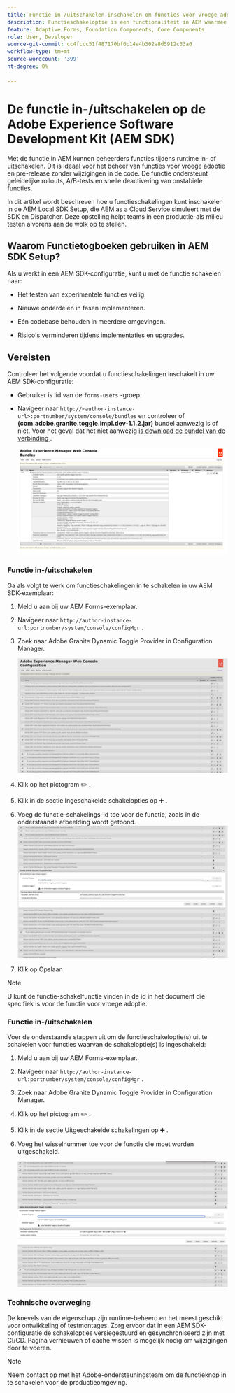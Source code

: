 ```yaml
---
title: Functie in-/uitschakelen inschakelen om functies voor vroege adoptie en pre-release te integreren
description: Functieschakeloptie is een functionaliteit in AEM waarmee beheerders nieuwe functies kunnen inschakelen in een runtimeomgeving.
feature: Adaptive Forms, Foundation Components, Core Components
role: User, Developer
source-git-commit: cc4fccc51f487170bf6c14e4b302a8d5912c33a0
workflow-type: tm+mt
source-wordcount: '399'
ht-degree: 0%

---
```


# De functie in-/uitschakelen op de Adobe Experience Software Development Kit (AEM SDK)

Met de functie in AEM kunnen beheerders functies tijdens runtime in- of uitschakelen. Dit is ideaal voor het beheer van functies voor vroege adoptie en pre-release zonder wijzigingen in de code. De functie ondersteunt geleidelijke rollouts, A/B-tests en snelle deactivering van onstabiele functies.

In dit artikel wordt beschreven hoe u functieschakelingen kunt inschakelen in de AEM Local SDK Setup, die AEM as a Cloud Service simuleert met de SDK en Dispatcher. Deze opstelling helpt teams in een productie-als milieu testen alvorens aan de wolk op te stellen.

## Waarom Functietogboeken gebruiken in AEM SDK Setup?

Als u werkt in een AEM SDK-configuratie, kunt u met de functie schakelen naar:

* Het testen van experimentele functies veilig.

* Nieuwe onderdelen in fasen implementeren.

* Eén codebase behouden in meerdere omgevingen.

* Risico&#39;s verminderen tijdens implementaties en upgrades.

## Vereisten

Controleer het volgende voordat u functieschakelingen inschakelt in uw AEM SDK-configuratie:

* Gebruiker is lid van de `forms-users` -groep.

* Navigeer naar `http://<author-instance-url>:portnumber/system/console/bundles` en controleer of **(com.adobe.granite.toggle.impl.dev-1.1.2.jar)** bundel aanwezig is of niet. Voor het geval dat het niet aanwezig [ is download de bundel van de verbinding ](https://experience.adobe.com/#/downloads/content/software-distribution/en/aem.html?package=/content/software-distribution/en/details.html/content/dam/aem/public/adobe/packages/cq650/hotfix/com.adobe.granite.toggle.impl.dev-1.1.2%20.jar).

  ![ Toggle van de Eigenschap ](/help/forms/assets/aem-web-console-bundle.png)

### Functie in-/uitschakelen

Ga als volgt te werk om functieschakelingen in te schakelen in uw AEM SDK-exemplaar:

1. Meld u aan bij uw AEM Forms-exemplaar.

1. Navigeer naar `http://author-instance-url:portnumber/system/console/configMgr` .

1. Zoek naar Adobe Granite Dynamic Toggle Provider in Configuration Manager.

   ![ Toggle van de Eigenschap ](/help/forms/assets/aem-web-console-confi.png)

1. Klik op het pictogram ✏️ .
1. Klik in de sectie Ingeschakelde schakelopties op ➕ .
1. Voeg de functie-schakelings-id toe voor de functie, zoals in de onderstaande afbeelding wordt getoond.
   ![ Toggle van de Eigenschap ](/help/forms/assets/feature-toggle.png)

1. Klik op Opslaan

>[!NOTE]
>
> U kunt de functie-schakelfunctie vinden in de id in het document die specifiek is voor de functie voor vroege adoptie.


### Functie in-/uitschakelen

Voer de onderstaande stappen uit om de functieschakeloptie(s) uit te schakelen voor functies waarvan de schakeloptie(s) is ingeschakeld:

1. Meld u aan bij uw AEM Forms-exemplaar.
1. Navigeer naar `http://author-instance-url:portnumber/system/console/configMgr` .
1. Zoek naar Adobe Granite Dynamic Toggle Provider in Configuration Manager.
1. Klik op het pictogram ✏️ .
1. Klik in de sectie Uitgeschakelde schakelingen op ➕ .
1. Voeg het wisselnummer toe voor de functie die moet worden uitgeschakeld.

   ![ Toggle van de Eigenschap ](/help/forms/assets/disable-toggle-feature.png)

### Technische overweging

De knevels van de eigenschap zijn runtime-beheerd en het meest geschikt voor ontwikkeling of testmontages. Zorg ervoor dat in een AEM SDK-configuratie de schakelopties versiegestuurd en gesynchroniseerd zijn met CI/CD. Pagina vernieuwen of cache wissen is mogelijk nodig om wijzigingen door te voeren.

>[!NOTE]
>
> Neem contact op met het Adobe-ondersteuningsteam om de functieknop in te schakelen voor de productieomgeving.


